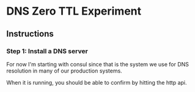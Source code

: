 # DNS Zero TTL Experiment

## Instructions

### Step 1: Install a DNS server

For now I'm starting with consul since that is the system we use for DNS resolution in many of our production systems.

When it is running, you should be able to confirm by hitting the http api.



